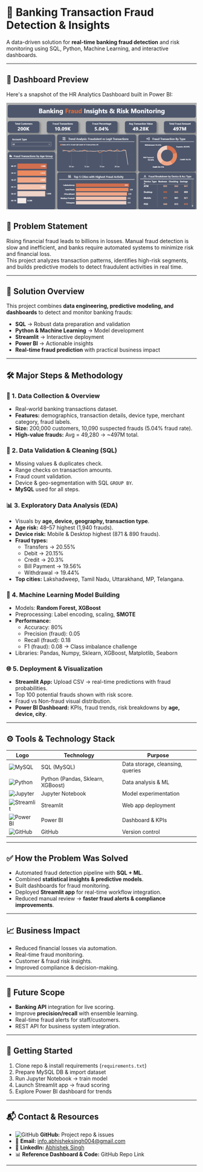 # 🏦 Banking Transaction Fraud Detection & Insights

A data-driven solution for **real-time banking fraud detection** and risk monitoring using SQL, Python, Machine Learning, and interactive dashboards.

---

## 📸 Dashboard Preview

Here's a snapshot of the HR Analytics Dashboard built in Power BI:

![img alt](https://github.com/abhiishek04/Banking-Transaction-Behavior-Predictive-Fraud-Risk/blob/main/Dahboard_Preview.png)


## 📌 Problem Statement
Rising financial fraud leads to billions in losses. Manual fraud detection is slow and inefficient, and banks require automated systems to minimize risk and financial loss.  
This project analyzes transaction patterns, identifies high-risk segments, and builds predictive models to detect fraudulent activities in real time.

---

## 🚀 Solution Overview
This project combines **data engineering, predictive modeling, and dashboards** to detect and monitor banking frauds:

- **SQL** → Robust data preparation and validation  
- **Python & Machine Learning** → Model development  
- **Streamlit** → Interactive deployment  
- **Power BI** → Actionable insights  
- **Real-time fraud prediction** with practical business impact  

---

## 🛠️ Major Steps & Methodology

### 📂 1. Data Collection & Overview
- Real-world banking transactions dataset.  
- **Features:** demographics, transaction details, device type, merchant category, fraud labels.  
- **Size:** 200,000 customers, 10,090 suspected frauds (5.04% fraud rate).  
- **High-value frauds:** Avg = 49,280 → ~497M total.  

### 🧹 2. Data Validation & Cleaning (SQL)
- Missing values & duplicates check.  
- Range checks on transaction amounts.  
- Fraud count validation.  
- Device & geo-segmentation with SQL `GROUP BY`.  
- **MySQL** used for all steps.  

### 📊 3. Exploratory Data Analysis (EDA)
- Visuals by **age, device, geography, transaction type**.  
- **Age risk:** 48–57 highest (1,940 frauds).  
- **Device risk:** Mobile & Desktop highest (871 & 890 frauds).  
- **Fraud types:**  
  - Transfers → 20.55%  
  - Debit → 20.15%  
  - Credit → 20.3%  
  - Bill Payment → 19.56%  
  - Withdrawal → 19.44%  
- **Top cities:** Lakshadweep, Tamil Nadu, Uttarakhand, MP, Telangana.  

### 🤖 4. Machine Learning Model Building
- Models: **Random Forest, XGBoost**  
- Preprocessing: Label encoding, scaling, **SMOTE**  
- **Performance:**  
  - Accuracy: 80%  
  - Precision (fraud): 0.05  
  - Recall (fraud): 0.18  
  - F1 (fraud): 0.08 → Class imbalance challenge  
- Libraries: Pandas, Numpy, Sklearn, XGBoost, Matplotlib, Seaborn  

### 🌐 5. Deployment & Visualization
- **Streamlit App:** Upload CSV → real-time predictions with fraud probabilities.  
- Top 100 potential frauds shown with risk score.  
- Fraud vs Non-fraud visual distribution.  
- **Power BI Dashboard:** KPIs, fraud trends, risk breakdowns by **age, device, city**.  

---

## ⚙️ Tools & Technology Stack

| Logo | Technology | Purpose |
|------|------------|---------|
| ![MySQL](https://img.icons8.com/color/48/000000/mysql-logo.png) | SQL (MySQL) | Data storage, cleansing, queries |
| ![Python](https://img.icons8.com/color/48/000000/python.png) | Python (Pandas, Sklearn, XGBoost) | Data analysis & ML |
| ![Jupyter](https://img.icons8.com/fluency/48/000000/jupyter.png) | Jupyter Notebook | Model experimentation |
| ![Streamlit](https://img.icons8.com/color/48/000000/streamlit.png) | Streamlit | Web app deployment |
| ![Power BI](https://img.icons8.com/color/48/000000/power-bi.png) | Power BI | Dashboard & KPIs |
| ![GitHub](https://img.icons8.com/ios-glyphs/48/000000/github.png) | GitHub | Version control |

---

## ✅ How the Problem Was Solved
- Automated fraud detection pipeline with **SQL + ML**.  
- Combined **statistical insights & predictive models**.  
- Built dashboards for fraud monitoring.  
- Deployed **Streamlit app** for real-time workflow integration.  
- Reduced manual review → **faster fraud alerts & compliance improvements**.  

---

## 📈 Business Impact
- Reduced financial losses via automation.  
- Real-time fraud monitoring.  
- Customer & fraud risk insights.  
- Improved compliance & decision-making.  

---

## 🔮 Future Scope
- **Banking API** integration for live scoring.  
- Improve **precision/recall** with ensemble learning.  
- Real-time fraud alerts for staff/customers.  
- REST API for business system integration.  

---

## 🏁 Getting Started
1. Clone repo & install requirements (`requirements.txt`)  
2. Prepare MySQL DB & import dataset  
3. Run Jupyter Notebook → train model  
4. Launch Streamlit app → fraud scoring  
5. Explore Power BI dashboard for trends  

---

## 📬 Contact & Resources
- ![GitHub](https://img.icons8.com/ios-glyphs/24/000000/github.png) **GitHub:** Project repo & issues  
- 📧 **Email:** info.abhisheksingh004@gmail.com  
- 💼 **LinkedIn:** [Abhishek Singh](https://www.linkedin.com/in/abhishek-singh-50506329a/)  
- 📊 **Reference Dashboard & Code:** GitHub Repo Link  

---
